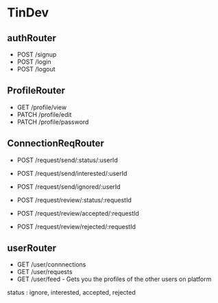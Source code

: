 # TinDev

## authRouter

- POST /signup
- POST /login
- POST /logout

## ProfileRouter

- GET /profile/view
- PATCH /profile/edit
- PATCH /profile/password

## ConnectionReqRouter

- POST /request/send/:status/:userId

- POST /request/send/interested/:userId
- POST /request/send/ignored/:userId

- POST /request/review/:status/:requestId

- POST /request/review/accepted/:requestId
- POST /request/review/rejected/:requestId

## userRouter

- GET /user/connnections
- GET /user/requests
- GET /user/feed - Gets you the profiles of the other users on platform

status : ignore, interested, accepted, rejected
